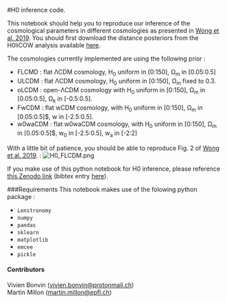 #H0 inference code. 

This notebook should help you to reproduce our inference of the cosmological parameters in different cosmologies as presented in <a href="https://arxiv.org/abs/1907.04869">Wong et al. 2019</a>. You should first download the distance posteriors from the H0liCOW analysis available [here](../h0licow_distance_chains). 

The cosmologies currently implemented are using the following prior : 
* FLCMD : flat &Lambda;CDM cosmology, H<sub>0</sub> uniform in [0:150], &Omega;<sub>m</sub> in [0.05:0.5]
* ULCDM : flat &Lambda;CDM cosmology, H<sub>0</sub> uniform in [0:150], &Omega;<sub>m</sub> fixed to 0.3.
* oLCDM : open-&Lambda;CDM cosmology with H<sub>0</sub> uniform in [0:150], &Omega;<sub>m</sub>  in [0.05:0.5], &Omega;<sub>k</sub>  in [-0.5:0.5].
* FwCDM : flat wCDM cosmology, with H<sub>0</sub> uniform in [0:150], &Omega;<sub>m</sub> in [0.05:0.5]$, w in [-2.5:0.5].
* w0waCDM : flat w0waCDM cosmology, with H<sub>0</sub> uniform in [0:150], &Omega;<sub>m</sub>  in [0.05:0.5]$, w<sub>0</sub> in [-2.5:0.5], w<sub>a</sub> in [-2:2]

With a little bit of patience, you should be able to reproduce Fig. 2 of <a href="https://arxiv.org/abs/1907.04869">Wong et al. 2019</a>. : 
![H0_FLCDM.png](https://raw.githubusercontent.com/shsuyu/H0LiCOW-public/master/H0_inference_code/H0_FLCDM.png)


If you make use of this python notebook for H0 inference, please reference <a href="https://zenodo.org/record/3633035#.XjrsIhd7k0o">this Zenodo link</a> (bibtex entry <a href="https://zenodo.org/record/3633035/export/hx#.XjrsRhd7k0o">here</a>). 

###Requirements 
This notebook makes use of the folowing python package : 
 * `Lenstronomy` 
 * `numpy`
 * `pandas`
 * `sklearn`
 * `matplotlib`
 * `emcee`
 * `pickle`
 
 
 
#### Contributors
Vivien Bonvin (vivien.bonvin@protonmail.ch)  
Martin Millon (martin.millon@epfl.ch)